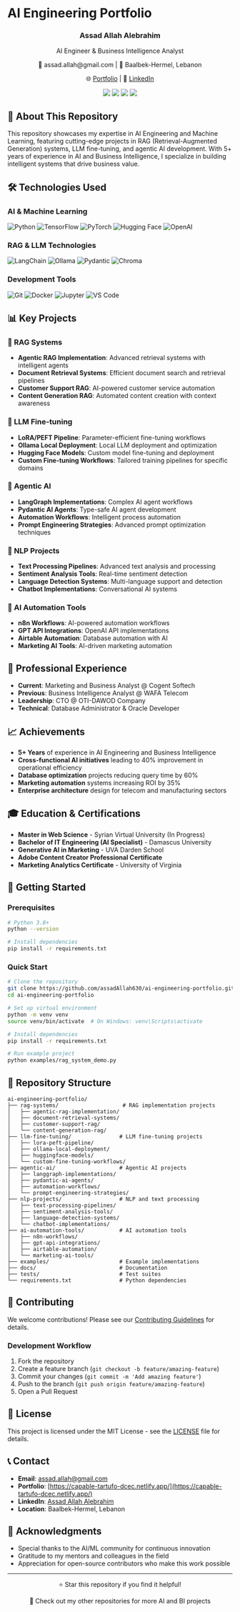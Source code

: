 # AI Engineering Portfolio

<div align="center">
  <h3>Assad Allah Alebrahim</h3>
  <p>AI Engineer & Business Intelligence Analyst</p>
  <p>📧 assad.allah@gmail.com | 📍 Baalbek-Hermel, Lebanon</p>
  <p>🌐 <a href="https://capable-tartufo-dcec.netlify.app/">Portfolio</a> | 💼 <a href="https://linkedin.com/in/assad-allah-alebrahim">LinkedIn</a></p>
</div>

<div align="center">
  <img src="https://img.shields.io/github/stars/assadAllah630/ai-engineering-portfolio?style=for-the-badge" />
  <img src="https://img.shields.io/github/forks/assadAllah630/ai-engineering-portfolio?style=for-the-badge" />
  <img src="https://img.shields.io/github/issues/assadAllah630/ai-engineering-portfolio?style=for-the-badge" />
  <img src="https://img.shields.io/github/license/assadAllah630/ai-engineering-portfolio?style=for-the-badge" />
</div>

## 🎯 About This Repository

This repository showcases my expertise in AI Engineering and Machine Learning, featuring cutting-edge projects in RAG (Retrieval-Augmented Generation) systems, LLM fine-tuning, and agentic AI development. With 5+ years of experience in AI and Business Intelligence, I specialize in building intelligent systems that drive business value.

## 🛠️ Technologies Used

### AI & Machine Learning
![Python](https://img.shields.io/badge/Python-3776AB?style=for-the-badge&logo=python&logoColor=white)
![TensorFlow](https://img.shields.io/badge/TensorFlow-FF6F00?style=for-the-badge&logo=tensorflow&logoColor=white)
![PyTorch](https://img.shields.io/badge/PyTorch-EE4C2C?style=for-the-badge&logo=pytorch&logoColor=white)
![Hugging Face](https://img.shields.io/badge/Hugging%20Face-FF6B6B?style=for-the-badge&logo=huggingface&logoColor=white)
![OpenAI](https://img.shields.io/badge/OpenAI-412991?style=for-the-badge&logo=openai&logoColor=white)

### RAG & LLM Technologies
![LangChain](https://img.shields.io/badge/LangChain-00FF00?style=for-the-badge&logo=langchain&logoColor=black)
![Ollama](https://img.shields.io/badge/Ollama-FF6B35?style=for-the-badge&logo=ollama&logoColor=white)
![Pydantic](https://img.shields.io/badge/Pydantic-920000?style=for-the-badge&logo=pydantic&logoColor=white)
![Chroma](https://img.shields.io/badge/Chroma-FF6B6B?style=for-the-badge&logo=chroma&logoColor=white)

### Development Tools
![Git](https://img.shields.io/badge/Git-F05032?style=for-the-badge&logo=git&logoColor=white)
![Docker](https://img.shields.io/badge/Docker-2496ED?style=for-the-badge&logo=docker&logoColor=white)
![Jupyter](https://img.shields.io/badge/Jupyter-F37626?style=for-the-badge&logo=jupyter&logoColor=white)
![VS Code](https://img.shields.io/badge/VS%20Code-007ACC?style=for-the-badge&logo=visual-studio-code&logoColor=white)

## 📊 Key Projects

### 🤖 RAG Systems
- **Agentic RAG Implementation**: Advanced retrieval systems with intelligent agents
- **Document Retrieval Systems**: Efficient document search and retrieval pipelines
- **Customer Support RAG**: AI-powered customer service automation
- **Content Generation RAG**: Automated content creation with context awareness

### 🧠 LLM Fine-tuning
- **LoRA/PEFT Pipeline**: Parameter-efficient fine-tuning workflows
- **Ollama Local Deployment**: Local LLM deployment and optimization
- **Hugging Face Models**: Custom model fine-tuning and deployment
- **Custom Fine-tuning Workflows**: Tailored training pipelines for specific domains

### 🤖 Agentic AI
- **LangGraph Implementations**: Complex AI agent workflows
- **Pydantic AI Agents**: Type-safe AI agent development
- **Automation Workflows**: Intelligent process automation
- **Prompt Engineering Strategies**: Advanced prompt optimization techniques

### 📝 NLP Projects
- **Text Processing Pipelines**: Advanced text analysis and processing
- **Sentiment Analysis Tools**: Real-time sentiment detection
- **Language Detection Systems**: Multi-language support and detection
- **Chatbot Implementations**: Conversational AI systems

### 🔧 AI Automation Tools
- **n8n Workflows**: AI-powered automation workflows
- **GPT API Integrations**: OpenAI API implementations
- **Airtable Automation**: Database automation with AI
- **Marketing AI Tools**: AI-driven marketing automation

## 🏢 Professional Experience

- **Current**: Marketing and Business Analyst @ Cogent Softech
- **Previous**: Business Intelligence Analyst @ WAFA Telecom
- **Leadership**: CTO @ OTI-DAWOD Company
- **Technical**: Database Administrator & Oracle Developer

## 📈 Achievements

- **5+ Years** of experience in AI Engineering and Business Intelligence
- **Cross-functional AI initiatives** leading to 40% improvement in operational efficiency
- **Database optimization** projects reducing query time by 60%
- **Marketing automation** systems increasing ROI by 35%
- **Enterprise architecture** design for telecom and manufacturing sectors

## 🎓 Education & Certifications

- **Master in Web Science** - Syrian Virtual University (In Progress)
- **Bachelor of IT Engineering (AI Specialist)** - Damascus University
- **Generative AI in Marketing** - UVA Darden School
- **Adobe Content Creator Professional Certificate**
- **Marketing Analytics Certificate** - University of Virginia

## 🚀 Getting Started

### Prerequisites
```bash
# Python 3.8+
python --version

# Install dependencies
pip install -r requirements.txt
```

### Quick Start
```bash
# Clone the repository
git clone https://github.com/assadAllah630/ai-engineering-portfolio.git
cd ai-engineering-portfolio

# Set up virtual environment
python -m venv venv
source venv/bin/activate  # On Windows: venv\Scripts\activate

# Install dependencies
pip install -r requirements.txt

# Run example project
python examples/rag_system_demo.py
```

## 📁 Repository Structure

```
ai-engineering-portfolio/
├── rag-systems/                    # RAG implementation projects
│   ├── agentic-rag-implementation/
│   ├── document-retrieval-systems/
│   ├── customer-support-rag/
│   └── content-generation-rag/
├── llm-fine-tuning/               # LLM fine-tuning projects
│   ├── lora-peft-pipeline/
│   ├── ollama-local-deployment/
│   ├── huggingface-models/
│   └── custom-fine-tuning-workflows/
├── agentic-ai/                    # Agentic AI projects
│   ├── langgraph-implementations/
│   ├── pydantic-ai-agents/
│   ├── automation-workflows/
│   └── prompt-engineering-strategies/
├── nlp-projects/                  # NLP and text processing
│   ├── text-processing-pipelines/
│   ├── sentiment-analysis-tools/
│   ├── language-detection-systems/
│   └── chatbot-implementations/
├── ai-automation-tools/           # AI automation tools
│   ├── n8n-workflows/
│   ├── gpt-api-integrations/
│   ├── airtable-automation/
│   └── marketing-ai-tools/
├── examples/                      # Example implementations
├── docs/                          # Documentation
├── tests/                         # Test suites
└── requirements.txt               # Python dependencies
```

## 🤝 Contributing

We welcome contributions! Please see our [Contributing Guidelines](CONTRIBUTING.md) for details.

### Development Workflow
1. Fork the repository
2. Create a feature branch (`git checkout -b feature/amazing-feature`)
3. Commit your changes (`git commit -m 'Add amazing feature'`)
4. Push to the branch (`git push origin feature/amazing-feature`)
5. Open a Pull Request

## 📄 License

This project is licensed under the MIT License - see the [LICENSE](LICENSE) file for details.

## 📞 Contact

- **Email**: assad.allah@gmail.com
- **Portfolio**: [https://capable-tartufo-dcec.netlify.app/](https://capable-tartufo-dcec.netlify.app/)
- **LinkedIn**: [Assad Allah Alebrahim](https://linkedin.com/in/assad-allah-alebrahim)
- **Location**: Baalbek-Hermel, Lebanon

## 🙏 Acknowledgments

- Special thanks to the AI/ML community for continuous innovation
- Gratitude to my mentors and colleagues in the field
- Appreciation for open-source contributors who make this work possible

---

<div align="center">
  <p>⭐ Star this repository if you find it helpful!</p>
  <p>🔄 Check out my other repositories for more AI and BI projects</p>
</div>